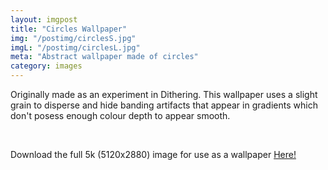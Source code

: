 ```yaml
---
layout: imgpost
title: "Circles Wallpaper"
img: "/postimg/circlesS.jpg"
imgL: "/postimg/circlesL.jpg"
meta: "Abstract wallpaper made of circles"
category: images
---
```


<div class="TextBox">
    <p>Originally made as an experiment in Dithering. This wallpaper uses a slight grain to disperse and hide banding artifacts that appear in gradients which don't posess enough colour depth to appear smooth.</p> <br> <p>Download the full 5k (5120x2880) image for use as a wallpaper <a href="{{ site.url }}/downloads/wallpapers/circles-dithered.jpg" download>Here!</a></p>
</div>